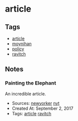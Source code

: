 # article
## Tags
- [article](article.md)
- [moynihan](moynihan.md)
- [policy](policy.md)
- [ravitch](ravitch.md)
## Notes
### Painting the Elephant

An incredible article.
- Sources: [newyorker](http://www.newyorker.com/) [nyt](http://www.nytimes.com/)
- Created At: September 2, 2017
- Tags: [article](article.md) [ravitch](ravitch.md)
